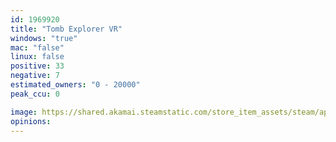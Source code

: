 ```yaml
---
id: 1969920
title: "Tomb Explorer VR"
windows: "true"
mac: "false"
linux: false
positive: 33
negative: 7
estimated_owners: "0 - 20000"
peak_ccu: 0

image: https://shared.akamai.steamstatic.com/store_item_assets/steam/apps/1969920/header.jpg?t=1731922882
opinions:
---
```

